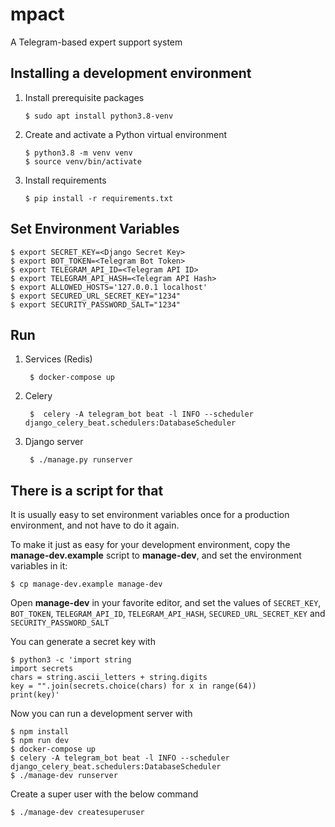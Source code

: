 # mpact

A Telegram-based expert support system

## Installing a development environment

1. Install prerequisite packages

       $ sudo apt install python3.8-venv

2. Create and activate a Python virtual environment

       $ python3.8 -m venv venv
       $ source venv/bin/activate

3. Install requirements

       $ pip install -r requirements.txt

## Set Environment Variables

    $ export SECRET_KEY=<Django Secret Key>
    $ export BOT_TOKEN=<Telegram Bot Token>
    $ export TELEGRAM_API_ID=<Telegram API ID>
    $ export TELEGRAM_API_HASH=<Telegram API Hash>
    $ export ALLOWED_HOSTS='127.0.0.1 localhost'
    $ export SECURED_URL_SECRET_KEY="1234"
    $ export SECURITY_PASSWORD_SALT="1234"

## Run

1. Services (Redis)

        $ docker-compose up

2. Celery

        $  celery -A telegram_bot beat -l INFO --scheduler django_celery_beat.schedulers:DatabaseScheduler

3. Django server

        $ ./manage.py runserver

## There is a script for that

It is usually easy to set environment variables once for a production
environment, and not have to do it again.

To make it just as easy for your development environment, copy the
**manage-dev.example** script to **manage-dev**, and set the
environment variables in it:

    $ cp manage-dev.example manage-dev

Open **manage-dev** in your favorite editor, and set the values of
`SECRET_KEY`, `BOT_TOKEN`, `TELEGRAM_API_ID`,  `TELEGRAM_API_HASH`, `SECURED_URL_SECRET_KEY` and `SECURITY_PASSWORD_SALT`

You can generate a secret key with

    $ python3 -c 'import string
    import secrets
    chars = string.ascii_letters + string.digits
    key = "".join(secrets.choice(chars) for x in range(64))
    print(key)'

Now you can run a development server with

    $ npm install
    $ npm run dev
    $ docker-compose up
    $ celery -A telegram_bot beat -l INFO --scheduler django_celery_beat.schedulers:DatabaseScheduler
    $ ./manage-dev runserver

Create a super user with the below command

    $ ./manage-dev createsuperuser
